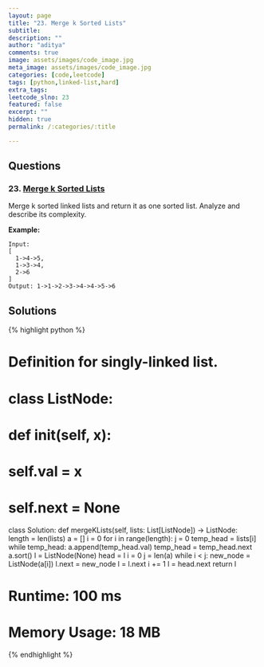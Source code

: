 ```yaml
---
layout: page
title: "23. Merge k Sorted Lists"
subtitle: 
description: ""
author: "aditya"
comments: true
image: assets/images/code_image.jpg
meta_image: assets/images/code_image.jpg
categories: [code,leetcode]
tags: [python,linked-list,hard]
extra_tags: 
leetcode_slno: 23
featured: false
excerpt: ""
hidden: true
permalink: /:categories/:title

---
```


## Questions

### 23. [Merge k Sorted Lists](https://leetcode.com/problems/merge-k-sorted-lists/)

Merge k sorted linked lists and return it as one sorted list. Analyze and describe its complexity.

**Example:**

```
Input:
[
  1->4->5,
  1->3->4,
  2->6
]
Output: 1->1->2->3->4->4->5->6
```

## Solutions

{% highlight python %}

# Definition for singly-linked list.
# class ListNode:
#     def __init__(self, x):
#         self.val = x
#         self.next = None

class Solution:
    def mergeKLists(self, lists: List[ListNode]) -> ListNode:
        length = len(lists)
        a = []
        i = 0
        for i in range(length):
            j = 0
            temp_head = lists[i]
            while temp_head:
                a.append(temp_head.val)
                temp_head = temp_head.next
        a.sort()
        l = ListNode(None)
        head = l
        i = 0
        j = len(a)
        while i < j:
            new_node = ListNode(a[i])
            l.next = new_node
            l = l.next
            i += 1
        l = head.next
        return l

# Runtime: 100 ms
# Memory Usage: 18 MB

{% endhighlight %}
